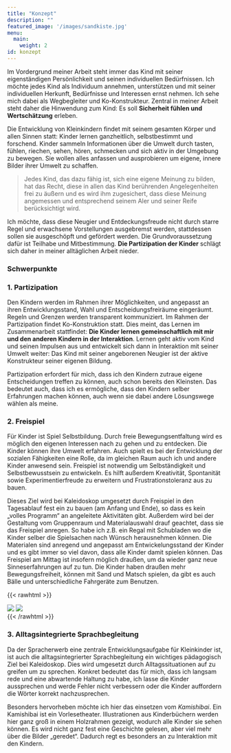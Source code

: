 ```yaml
---
title: "Konzept"
description: ""
featured_image: '/images/sandkiste.jpg'
menu:
  main:
    weight: 2
id: konzept
---
```


Im Vordergrund meiner Arbeit steht immer das Kind mit seiner eigenständigen Persönlichkeit und seinen individuellen Bedürfnissen. Ich möchte jedes Kind als Individuum annehmen, unterstützen und mit seiner individuellen Herkunft, Bedürfnisse und Interessen ernst nehmen. Ich sehe mich dabei als Wegbegleiter und Ko-Konstrukteur. Zentral in meiner Arbeit steht daher die Hinwendung zum Kind: Es soll **Sicherheit fühlen und Wertschätzung** erleben.

Die Entwicklung von Kleinkindern findet mit seinem gesamten Körper und allen Sinnen statt: Kinder lernen ganzheitlich, selbstbestimmt und forschend. Kinder sammeln Informationen über die Umwelt durch tasten, fühlen, riechen, sehen, hören, schmecken und sich aktiv in der Umgebung zu bewegen. Sie wollen alles anfassen und ausprobieren um eigene, innere Bilder ihrer Umwelt zu schaffen. 

> Jedes Kind, das dazu fähig ist, sich eine eigene Meinung zu bilden, hat das Recht, diese in allen das Kind berührenden Angelegenheiten frei zu äußern und es wird ihm zugesichert, dass diese Meinung angemessen und entsprechend seinem Aler und seiner Reife berücksichtigt wird.  

Ich möchte, dass diese Neugier und Entdeckungsfreude nicht durch starre Regel und erwachsene Vorstellungen ausgebremst werden, stattdessen sollen sie ausgeschöpft und gefördert werden. Die Grundvoraussetzung dafür ist Teilhabe und Mitbestimmung. <strong>Die Partizipation der Kinder</strong> schlägt sich daher in meiner alltäglichen Arbeit nieder.

### Schwerpunkte

### 1. Partizipation

Den Kindern werden im Rahmen ihrer Möglichkeiten, und angepasst an ihren Entwicklungsstand, Wahl und Entscheidungsfreiräume eingeräumt. Regeln und Grenzen werden transparent kommuniziert. Im Rahmen der Partizipation findet Ko-Konstruktion statt. Dies meint, das Lernen im Zusammenarbeit stattfindet: **Die Kinder lernen gemeinschaftlich mit mir und den anderen Kindern in der Interaktion**.  Lernen geht aktiv vom Kind und seinen Impulsen aus und entwickelt sich dann in Interaktion mit seiner Umwelt weiter: Das Kind mit seiner angeborenen Neugier ist der aktive Konstrukteur seiner eigenen Bildung.

Partizipation erfordert für mich, dass ich den Kindern zutraue eigene Entscheidungen treffen zu können, auch schon bereits den Kleinsten. Das bedeutet auch, dass ich es ermögliche, dass den Kindern selber Erfahrungen machen können, auch wenn sie dabei andere Lösungswege wählen als meine. 

### 2. Freispiel

Für Kinder ist Spiel Selbstbildung. Durch freie Bewegungsentfaltung wird es möglich den eigenen Interessen nach zu gehen und zu entdecken. Die Kinder können ihre Umwelt erfahren. Auch spielt es bei der Entwicklung der sozialen Fähigkeiten eine Rolle, da im gleichen Raum auch ich und andere Kinder anwesend sein. Freispiel ist notwendig um Selbständigkeit und Selbstbewusstsein zu entwickeln. Es hilft außerdem Kreativität, Spontanität sowie Experimentierfreude zu erweitern und Frustrationstoleranz aus zu bauen. 

Dieses Ziel wird bei Kaleidoskop umgesetzt durch Freispiel in den Tagesablauf fest ein zu bauen (am Anfang und Ende), so dass es kein „volles Programm“ an angeleitete Aktivitäten gibt. Außerdem wird bei der Gestaltung vom Gruppenraum und Materialauswahl drauf geachtet, dass sie das Freispiel anregen. So habe ich z.B. ein Regal mit Schubladen wo die Kinder selber die Spielsachen nach Wünsch herausnehmen können. Die Materialen sind anregend und angepasst am Entwickelungsstand der Kinder und es gibt immer so viel davon, dass alle Kinder damit spielen können. Das Freispiel am Mittag ist insofern möglich draußen, um da wieder ganz neue Sinneserfahrungen auf zu tun. Die Kinder haben draußen mehr Bewegungsfreiheit, können mit Sand und Matsch spielen, da gibt es auch Bälle und unterschiedliche Fahrgeräte zum Benutzen.

{{< rawhtml >}}
<div class="flex full-width">
<img src="/images/sandkiste_mit_iris.jpg" class="br4 ma1 w-50">
<img src="/images/ballspielen.jpg" class="br4 p5 ma1 w-50">
</div>
{{< /rawhtml >}}

### 3. Alltagsintegrierte Sprachbegleitung

Da der Spracherwerb eine zentrale Entwicklungsaufgabe für Kleinkinder ist, ist auch die alltagsintegrierter Sprachbegleitung ein wichtiges pädagogisch Ziel bei Kaleidoskop. Dies wird umgesetzt durch Alltagssituationen auf zu greifen um zu sprechen. 
Konkret bedeutet das für mich, dass ich langsam rede und eine abwartende Haltung zu habe, ich lasse die Kinder aussprechen und werde Fehler nicht verbessern oder die Kinder auffordern die Wörter korrekt nachzusprechen.

Besonders hervorheben möchte ich hier das einsetzen vom *Kamishibai*. Ein Kamishibai ist ein Vorlesetheater. Illustrationen aus Kinderbüchern werden hier ganz groß in einem Holzrahmen gezeigt, wodurch alle Kinder sie sehen können. Es wird nicht ganz fest eine Geschichte gelesen, aber viel mehr über die Bilder „geredet“. Dadurch regt es besonders an zu Interaktion mit den Kindern. 

